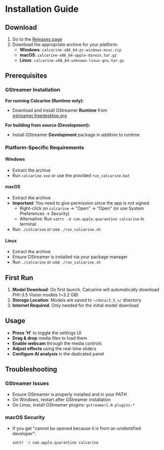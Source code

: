 # Installation Guide

## Download

1. Go to the [Releases page](https://github.com/altunenes/calcarine/releases)
2. Download the appropriate archive for your platform:
   - **Windows**: `calcarine-x86_64-pc-windows-msvc.zip`
   - **macOS**: `calcarine-x86_64-apple-darwin.tar.gz`
   - **Linux**: `calcarine-x86_64-unknown-linux-gnu.tar.gz`

## Prerequisites

### GStreamer Installation

**For running Calcarine (Runtime only):**
- Download and install GStreamer **Runtime** from [gstreamer.freedesktop.org](https://gstreamer.freedesktop.org/download/)

**For building from source (Development):**
- Install GStreamer **Development** package in addition to runtime

### Platform-Specific Requirements

#### Windows
- Extract the archive
- Run `calcarine.exe` or use the provided `run_calcarine.bat`

#### macOS
- Extract the archive
- **Important**: You need to give permission since the app is not signed
  - Right-click on `calcarine` → "Open" → "Open" (or use System Preferences → Security)
  - Alternative: Run `xattr -d com.apple.quarantine calcarine` in terminal
- Run `./calcarine` or use `./run_calcarine.sh`

#### Linux
- Extract the archive
- Ensure GStreamer is installed via your package manager
- Run `./calcarine` or use `./run_calcarine.sh`

## First Run

1. **Model Download**: On first launch, Calcarine will automatically download PHI-3.5 Vision models (~3.2 GB)
2. **Storage Location**: Models are saved to `~/data/3.5_v/` directory
3. **Internet Required**: Only needed for the initial model download

## Usage

- **Press 'H'** to toggle the settings UI
- **Drag & drop** media files to load them
- **Enable webcam** through the media controls
- **Adjust effects** using the real-time sliders
- **Configure AI analysis** in the dedicated panel

## Troubleshooting

### GStreamer Issues
- Ensure GStreamer is properly installed and in your PATH
- On Windows, restart after GStreamer installation
- On Linux, install GStreamer plugins: `gstreamer1.0-plugins-*`

### macOS Security
- If you get "cannot be opened because it is from an unidentified developer":
  ```bash
  xattr -d com.apple.quarantine calcarine
  ```

